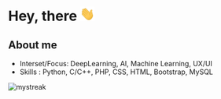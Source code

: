 <h1>Hey, there <img src="https://raw.githubusercontent.com/ABSphreak/ABSphreak/master/gifs/Hi.gif" width="30px"></h1>
<h2> About me </h2>
<ul>
  <li> Interset/Focus: DeepLearning, AI, Machine Learning, UX/UI</li>
  <li>Skills : Python, C/C++, PHP, CSS, HTML, Bootstrap, MySQL</li>
</ul>

<img src="https://github-readme-streak-stats.herokuapp.com/?user=Kiruthik-coder&theme=tokyonight" alt="mystreak"/>
